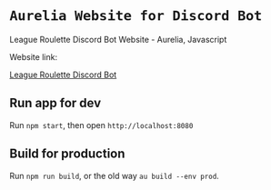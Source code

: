 # `Aurelia Website for Discord Bot`

League Roulette Discord Bot Website - Aurelia, Javascript

Website link:

[League Roulette Discord Bot](https://github.com/RicardoMuchacho/LoL-discordBot)

## Run app for dev

Run `npm start`, then open `http://localhost:8080`

## Build for production

Run `npm run build`, or the old way `au build --env prod`.

